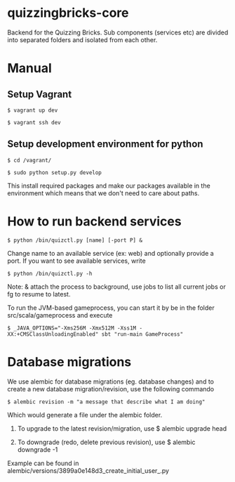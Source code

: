 quizzingbricks-core
===================

Backend for the Quizzing Bricks. Sub components (services etc) are divided into separated folders and isolated from each other.

Manual
======

Setup Vagrant
-------------
    $ vagrant up dev

    $ vagrant ssh dev


Setup development environment for python
----------------------------------------
    $ cd /vagrant/

    $ sudo python setup.py develop

This install required packages and make our packages available in the environment
which means that we don't need to care about paths.


How to run backend services
===========================
    $ python /bin/quizctl.py [name] [-port P] &

Change name to an available service (ex: web) and optionally provide a port.
If you want to see available services, write

    $ python /bin/quizctl.py -h

Note: & attach the process to background, use jobs to list all current jobs
or fg to resume to latest.

To run the JVM-based gameprocess, you can start it by be in the folder src/scala/gameprocess
and execute

    $ _JAVA_OPTIONS="-Xms256M -Xmx512M -Xss1M -XX:+CMSClassUnloadingEnabled" sbt "run-main GameProcess"

Database migrations
===================
We use alembic for database migrations (eg. database changes) and to create a new database migration/revision,
use the following commando

    $ alembic revision -m "a message that describe what I am doing"

Which would generate a file under the alembic folder.

1. To upgrade to the latest revision/migration, use
        $ alembic upgrade head

2. To downgrade (redo, delete previous revision), use
        $ alembic downgrade -1

Example can be found in alembic/versions/3899a0e148d3_create_initial_user_.py